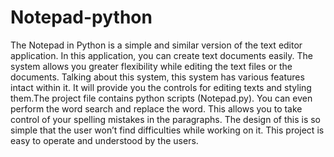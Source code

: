 # Notepad-python
The Notepad in Python is a simple and similar version of the text editor application. In this application, you can create text documents easily. The system allows you greater flexibility while editing the text files or the documents. Talking about this system, this system has various features intact within it. It will provide you the controls for editing texts and styling them.The project file contains python scripts (Notepad.py). You can even perform the word search and replace the word. This allows you to take control of your spelling mistakes in the paragraphs. The design of this is so simple that the user won’t find difficulties while working on it. This project is easy to operate and understood by the users.
